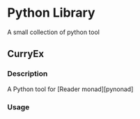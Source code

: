 # Python Library

A small collection of python tool

## CurryEx

### Description

A Python tool for [Reader monad][pynonad]


### Usage


[pymonad]: https://pypi.python.org/pypi/PyMonad/ "PyMonad"
